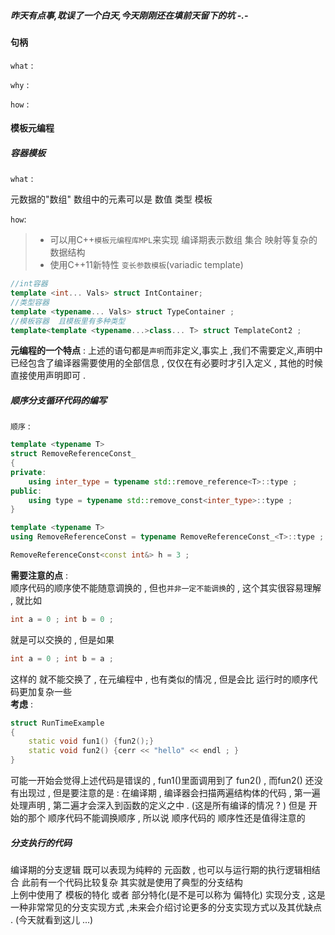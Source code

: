##### 昨天有点事,耽误了一个白天,今天刚刚还在填前天留下的坑 -.-


#### 句柄
`what` :

`why` :

`how` :


#### 模板元编程   
##### 容器模板
`what` :   

元数据的"数组" 数组中的元素可以是 数值 类型 模板   

`how`:  
> * 可以用C++`模板元编程库MPL`来实现 编译期表示数组 集合 映射等复杂的数据结构   
> * 使用C++11新特性 `变长参数模板`(variadic template)     

```cpp
//int容器  
template <int... Vals> struct IntContainer;
//类型容器  
template <typename... Vals> struct TypeContainer ;  
//模板容器  且模板里有多种类型  
template<template <typename...>class... T> struct TemplateCont2 ;  
```     
   
**元编程的一个特点** : 上述的语句都是`声明`而非定义,事实上 ,我们不需要定义,声明中已经包含了编译器需要使用的全部信息  , 仅仅在有必要时才引入定义 , 其他的时候直接使用声明即可 .      
 
##### 顺序分支循环代码的编写 
`顺序` :   
```cpp
template <typename T>
struct RemoveReferenceConst_ 
{
private:
	using inter_type = typename std::remove_reference<T>::type ;
public:
	using type = typename std::remove_const<inter_type>::type ;
}

template <typename T>
using RemoveReferenceConst = typename RemoveReferenceConst_<T>::type ;

RemoveReferenceConst<const int&> h = 3 ;  
```  

**需要注意的点** :    
顺序代码的顺序使不能随意调换的 , 但也`并非一定不能调换`的 , 这个其实很容易理解 , 就比如 
```cpp
int a = 0 ; int b = 0 ; 
```
就是可以交换的 , 但是如果
```cpp
int a = 0 ; int b = a ; 
```
这样的 就不能交换了 , 在元编程中 , 也有类似的情况 , 但是会比 运行时的顺序代码更加复杂一些     
**考虑** :   
```cpp
struct RunTimeExample
{
	static void fun1() {fun2();} 
	static void fun2() {cerr << "hello" << endl ; } 
}
```  
可能一开始会觉得上述代码是错误的  , fun1()里面调用到了 fun2() , 而fun2() 还没有出现过 , 但是要注意的是 : 在编译期 , 编译器会扫描两遍结构体的代码 , 第一遍处理声明 , 第二遍才会深入到函数的定义之中 . (这是所有编译的情况 ? )  但是 开始的那个 顺序代码不能调换顺序 , 所以说 顺序代码的 顺序性还是值得注意的   

##### 分支执行的代码
编译期的分支逻辑 既可以表现为纯粹的 元函数 , 也可以与运行期的执行逻辑相结合  此前有一个代码比较复杂 其实就是使用了典型的分支结构  
上例中使用了 模板的特化 或者 部分特化(是不是可以称为 偏特化)  实现分支 , 这是一种非常常见的分支实现方式 ,未来会介绍讨论更多的分支实现方式以及其优缺点 . (今天就看到这儿 ...)   
       



